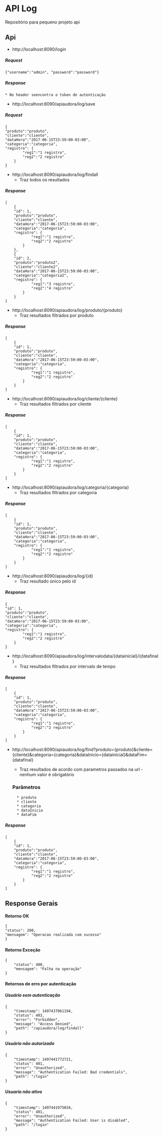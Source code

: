 # API Log
Repositório para pequeno projeto api


## Api

* http://localhost:8090/login

##### Request
	{"username":"admin", "password":"password"}
##### Response
	* No header seencontra o token de autenticação

* http://localhost:8090/apiaudora/log/save
##### Request
	{
	"produto":"produto",
	"cliente":"cliente",
	"dataHora":"2017-06-15T23:59:00-03:00",
	"categoria":"categoria",
	"registro": {
			"reg1":"1 registro",
			"reg2":"2 registro"
		}
	}

* http://localhost:8090/apiaudora/log/findall
	* Traz todos os resultados
##### Response
	[
		{
		"id": 1,
		"produto":"produto",
		"cliente":"cliente",
		"dataHora":"2017-06-15T23:59:00-03:00",
		"categoria":"categoria",
		"registro": {
				"reg1":"1 registro",
				"reg2":"2 registro"
			}
		},
		{
		"id": 2,
		"produto":"produto2",
		"cliente":"cliente2",
		"dataHora":"2017-06-15T23:59:00-03:00",
		"categoria":"categoria2",
		"registro": {
				"reg1":"3 registro",
				"reg2":"4 registro"
			}
		}
	]

* http://localhost:8090/apiaudora/log/produto/{produto}
	* Traz resultados filtrados por produto
##### Response
	[
		{
		"id": 1,
		"produto":"produto",
		"cliente":"cliente",
		"dataHora":"2017-06-15T23:59:00-03:00",
		"categoria":"categoria",
		"registro": {
				"reg1":"1 registro",
				"reg2":"2 registro"
			}
		}
	]
	
* http://localhost:8090/apiaudora/log/cliente/{cliente}
	* Traz resultados filtrados por cliente
##### Response
	[
		{
		"id": 1,
		"produto":"produto",
		"cliente":"cliente",
		"dataHora":"2017-06-15T23:59:00-03:00",
		"categoria":"categoria",
		"registro": {
				"reg1":"1 registro",
				"reg2":"2 registro"
			}
		}
	]

* http://localhost:8090/apiaudora/log/categoria/{categoria}
	* Traz resultados filtrados por categoria
##### Response
	[
		{
		"id": 1,
		"produto":"produto",
		"cliente":"cliente",
		"dataHora":"2017-06-15T23:59:00-03:00",
		"categoria":"categoria",
		"registro": {
				"reg1":"1 registro",
				"reg2":"2 registro"
			}
		}
	]
	
* http://localhost:8090/apiaudora/log/{id}
	* Traz resultado único pelo id
##### Response
	{
	"id": 1,
	"produto":"produto",
	"cliente":"cliente",
	"dataHora":"2017-06-15T23:59:00-03:00",
	"categoria":"categoria",
	"registro": {
			"reg1":"1 registro",
			"reg2":"2 registro"
		}
	}
	
* http://localhost:8090/apiaudora/log/intervalodata/{datainicial}/{datafinal}
	* Traz resultados filtrados por intervalo de tempo
##### Response
	[
		{
		"id": 1,
		"produto":"produto",
		"cliente":"cliente",
		"dataHora":"2017-06-15T23:59:00-03:00",
		"categoria":"categoria",
		"registro": {
				"reg1":"1 registro",
				"reg2":"2 registro"
			}
		}
	]
* http://localhost:8090/apiaudora/log/find?produto={produto}&cliente={cliente}&categoria={categoria}&dataInicio={datainicial}&dataFim={datafinal}
	* Traz resultados de acordo com parametros passados na url - nenhum valor é obrigatório
	
	### Parâmetros
		* produto 
		* cliente 
		* categoria 
		* dataInicio 
		* dataFim 
##### Response
	[
		{
		"id": 1,
		"produto":"produto",
		"cliente":"cliente",
		"dataHora":"2017-06-15T23:59:00-03:00",
		"categoria":"categoria",
		"registro": {
				"reg1":"1 registro",
				"reg2":"2 registro"
			}
		}
	]


## Response Gerais

#### Retorno OK
	{
	"status": 200,
	"mensagem": "Operacao realizada com sucesso"
	}


#### Retorno Exceção
	{
		"status": 400,
		"mensagem": "Falha na operação"
	}


#### Retornos de erro por autenticação

##### Usuário sem autenticação
	{
	    "timestamp": 1497437061194,
	    "status": 403,
	    "error": "Forbidden",
	    "message": "Access Denied",
	    "path": "/apiaudora/log/findall"
	}

##### Usuário não autorizado
	{
	    "timestamp": 1497441772721,
	    "status": 401,
	    "error": "Unauthorized",
	    "message": "Authentication Failed: Bad credentials",
	    "path": "/login"
	}

##### Usuario não ativo
	{
	    "timestamp": 1497441975034,
	    "status": 401,
	    "error": "Unauthorized",
	    "message": "Authentication Failed: User is disabled",
	    "path": "/login"
	}

